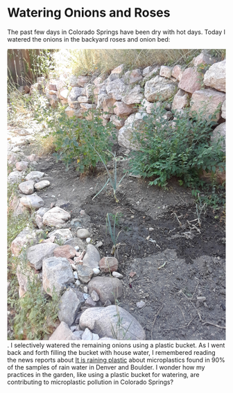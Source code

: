 # Watering Onions and Roses
The past few days in Colorado Springs have been dry with hot days. 
Today I watered the onions in the backyard roses and onion bed:

![Roses and Onions watered](img/20190818_onions-parsely.png)
. 
I selectively watered the remaining onions using a plastic bucket.
As I went back and forth filling the bucket with house water,  I 
remembered reading the news reports
about [It is raining plastic](https://pubs.er.usgs.gov/publication/ofr20191048) about microplastics found in 90% of the samples of rain water in 
Denver and Boulder. I wonder how my practices in the garden, 
like using a plastic bucket for watering, are  contributing to 
microplastic pollution in Colorado Springs? 
